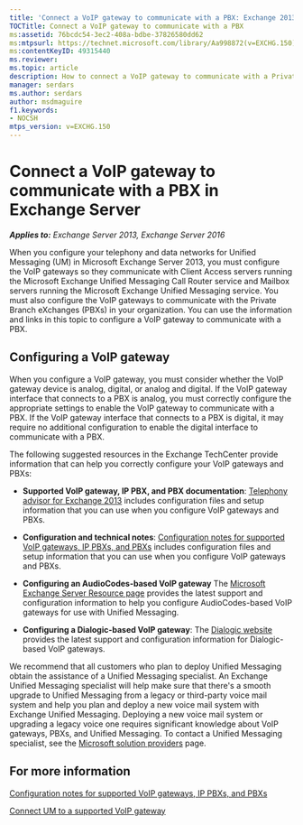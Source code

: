 ```yaml
---
title: 'Connect a VoIP gateway to communicate with a PBX: Exchange 2013 Help'
TOCTitle: Connect a VoIP gateway to communicate with a PBX
ms:assetid: 76bcdc54-3ec2-408a-bdbe-37826580dd62
ms:mtpsurl: https://technet.microsoft.com/library/Aa998872(v=EXCHG.150)
ms:contentKeyID: 49315440
ms.reviewer: 
ms.topic: article
description: How to connect a VoIP gateway to communicate with a Private Branch eXchange in Exchange Server
manager: serdars
ms.author: serdars
author: msdmaguire
f1.keywords:
- NOCSH
mtps_version: v=EXCHG.150
---
```


# Connect a VoIP gateway to communicate with a PBX in Exchange Server

_**Applies to:** Exchange Server 2013, Exchange Server 2016_

When you configure your telephony and data networks for Unified Messaging (UM) in Microsoft Exchange Server 2013, you must configure the VoIP gateways so they communicate with Client Access servers running the Microsoft Exchange Unified Messaging Call Router service and Mailbox servers running the Microsoft Exchange Unified Messaging service. You must also configure the VoIP gateways to communicate with the Private Branch eXchanges (PBXs) in your organization. You can use the information and links in this topic to configure a VoIP gateway to communicate with a PBX.

## Configuring a VoIP gateway

When you configure a VoIP gateway, you must consider whether the VoIP gateway device is analog, digital, or analog and digital. If the VoIP gateway interface that connects to a PBX is analog, you must correctly configure the appropriate settings to enable the VoIP gateway to communicate with a PBX. If the VoIP gateway interface that connects to a PBX is digital, it may require no additional configuration to enable the digital interface to communicate with a PBX.

The following suggested resources in the Exchange TechCenter provide information that can help you correctly configure your VoIP gateways and PBXs:

  - **Supported VoIP gateway, IP PBX, and PBX documentation**: [Telephony advisor for Exchange 2013](../ExchangeOnline/voice-mail-unified-messaging/telephone-system-integration-with-um/telephony-advisor-for-exchange-2013.md) includes configuration files and setup information that you can use when you configure VoIP gateways and PBXs.

  - **Configuration and technical notes**: [Configuration notes for supported VoIP gateways, IP PBXs, and PBXs](../ExchangeOnline/voice-mail-unified-messaging/telephone-system-integration-with-um/configuration-notes-for-voip-gateways.md) includes configuration files and setup information that you can use when you configure VoIP gateways and PBXs.

  - **Configuring an AudioCodes-based VoIP gateway**  The [Microsoft Exchange Server Resource page](https://www.audiocodes.com/solutions/microsoft/exchange-server) provides the latest support and configuration information to help you configure AudioCodes-based VoIP gateways for use with Unified Messaging.

  - **Configuring a Dialogic-based VoIP gateway**: The [Dialogic website](https://www.dialogic.com/) provides the latest support and configuration information for Dialogic-based VoIP gateways.

We recommend that all customers who plan to deploy Unified Messaging obtain the assistance of a Unified Messaging specialist. An Exchange Unified Messaging specialist will help make sure that there's a smooth upgrade to Unified Messaging from a legacy or third-party voice mail system and help you plan and deploy a new voice mail system with Exchange Unified Messaging. Deploying a new voice mail system or upgrading a legacy voice one requires significant knowledge about VoIP gateways, PBXs, and Unified Messaging. To contact a Unified Messaging specialist, see the [Microsoft solution providers](https://www.microsoft.com/solution-providers/) page.

## For more information

[Configuration notes for supported VoIP gateways, IP PBXs, and PBXs](../ExchangeOnline/voice-mail-unified-messaging/telephone-system-integration-with-um/configuration-notes-for-voip-gateways.md)

[Connect UM to a supported VoIP gateway](connect-um-to-a-supported-voip-gateway-exchange-2013-help.md)
